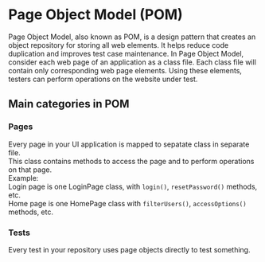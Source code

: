 # Page Object Model (POM)
Page Object Model, also known as POM, is a design pattern that creates an object repository for storing all web elements. It helps reduce code duplication and improves test case maintenance.
In Page Object Model, consider each web page of an application as a class file. Each class file will contain only corresponding web page elements. Using these elements, testers can perform operations on the website under test.

## Main categories in POM
### Pages
Every page in your UI application is mapped to sepatate class in separate file.  
This class contains methods to access the page and to perform operations on that page.  
Example:  
Login page is one LoginPage class, with `login()`, `resetPassword()` methods, etc.  
Home page is one HomePage class with `filterUsers()`, `accessOptions()` methods, etc.

### Tests
Every test in your repository uses page objects directly to test something.